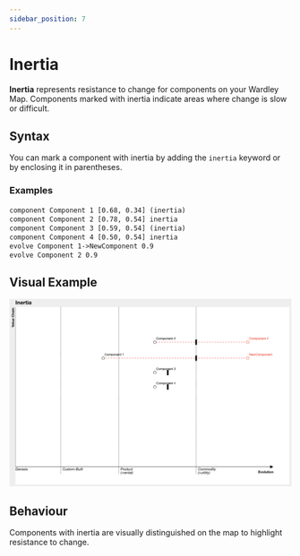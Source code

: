 ```yaml
---
sidebar_position: 7
---
```


# Inertia

**Inertia** represents resistance to change for components on your Wardley Map. Components marked with inertia indicate areas where change is slow or difficult.

## Syntax

You can mark a component with inertia by adding the `inertia` keyword or by enclosing it in parentheses.

### Examples

```plaintext
component Component 1 [0.68, 0.34] (inertia)
component Component 2 [0.78, 0.54] inertia
component Component 3 [0.59, 0.54] (inertia)
component Component 4 [0.50, 0.54] inertia 
evolve Component 1->NewComponent 0.9
evolve Component 2 0.9
```

## Visual Example

![Inertia Example](/img/inertia.png)


## Behaviour

Components with inertia are visually distinguished on the map to highlight resistance to change.
